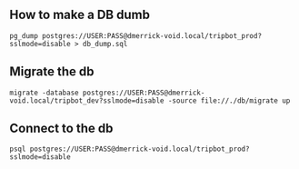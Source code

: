 
## How to make a DB dumb

```
pg_dump postgres://USER:PASS@dmerrick-void.local/tripbot_prod?sslmode=disable > db_dump.sql
```

## Migrate the db

```
migrate -database postgres://USER:PASS@dmerrick-void.local/tripbot_dev?sslmode=disable -source file://./db/migrate up
```


## Connect to the db

```
psql postgres://USER:PASS@dmerrick-void.local/tripbot_prod?sslmode=disable
```

